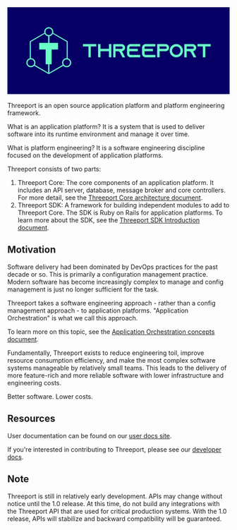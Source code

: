 <img src="docs/dev/img/threeport-logo-green.jpg">

Threeport is an open source application platform and platform engineering framework.

What is an application platform?  It is a system that is used to deliver software into its runtime environment and manage it over time.

What is platform engineering?  It is a software engineering discipline focused on the development of application platforms.

Threeport consists of two parts:

1. Threeport Core: The core components of an application platform.  It includes an API server, database, message broker and core controllers.  For more detail, see the [Threeport Core architecture document](https://threeport.io/architecture/threeport-core).
2. Threeport SDK: A framework for building independent modules to add to Threeport Core.  The SDK is Ruby on Rails for application platforms.  To learn more about the SDK, see the [Threeport SDK Introduction document](https://threeport.io/sdk/sdk-intro/).

## Motivation

Software delivery had been dominated by DevOps practices for the past decade or so.  This is primarily a configuration management practice.  Modern software has become increasingly complex to manage and config management is just no longer sufficient for the task.

Threeport takes a software engineering approach - rather than a config management approach - to application platforms.  "Application Orchestration" is what we call this approach.

To learn more on this topic, see the [Application Orchestration concepts document](https://threeport.io/concepts/application-orchestration).

Fundamentally, Threeport exists to reduce engineering toil, improve resource
consumption efficiency, and make the most complex software systems manageable by
relatively small teams.  This leads to the delivery of more feature-rich and
more reliable software with lower infrastructure and engineering costs.

Better software.  Lower costs.

## Resources

User documentation can be found on our [user docs site](https://threeport.io/).

If you're interested in contributing to Threeport, please see our
[developer docs](docs/dev/README.md).

## Note

Threeport is still in relatively early development. APIs may change without notice until the 1.0 release. At this time, do not build any integrations with the Threeport API that are used for critical production systems. With the 1.0 release, APIs will stabilize and backward compatibility will be guaranteed.
